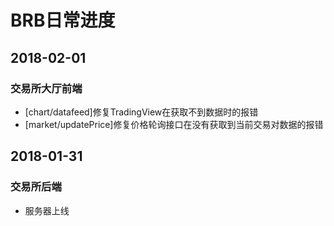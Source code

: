 # BRB日常进度

## 2018-02-01

### 交易所大厅前端
- [chart/datafeed]修复TradingView在获取不到数据时的报错
- [market/updatePrice]修复价格轮询接口在没有获取到当前交易对数据的报错

## 2018-01-31

### 交易所后端
- 服务器上线

